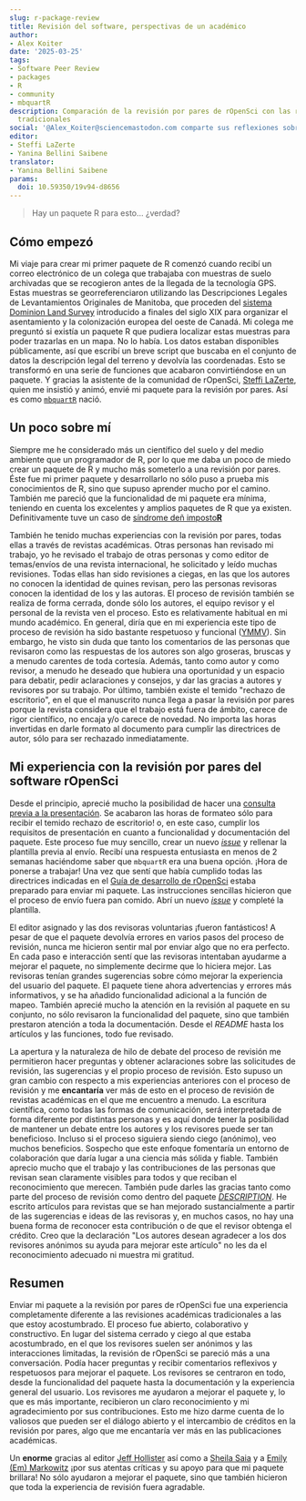 ```yaml
---
slug: r-package-review
title: Revisión del software, perspectivas de un académico
author:
- Alex Koiter
date: '2025-03-25'
tags:
- Software Peer Review
- packages
- R
- community
- mbquartR
description: Comparación de la revisión por pares de rOpenSci con las revisiones académicas
  tradicionales
social: '@Alex_Koiter@sciencemastodon.com comparte sus reflexiones sobre su experiencia con el proceso de revisión por pares de su paquete mbquartR, comparándola con sus experiencias con las revisiones académicas tradicionales.'
editor:
- Steffi LaZerte
- Yanina Bellini Saibene
translator:
- Yanina Bellini Saibene
params:
  doi: 10.59350/19v94-d8656
---
```


> Hay un paquete R para esto... ¿verdad?

## Cómo empezó

Mi viaje para crear mi primer paquete de R comenzó cuando recibí un correo electrónico de un colega que trabajaba con muestras de suelo archivadas que se recogieron antes de la llegada de la tecnología GPS.
Estas muestras se georreferenciaron utilizando las Descripciones Legales de Levantamientos Originales de Manitoba, que proceden del [sistema Dominion Land Survey](https://en.wikipedia.org/wiki/Dominion_Land_Survey) introducido a finales del siglo XIX para organizar el asentamiento y la colonización europea del oeste de Canadá.
Mi colega me preguntó si existía un paquete R que pudiera localizar estas muestras para poder trazarlas en un mapa.
No lo había.
Los datos estaban disponibles públicamente, así que escribí un breve script que buscaba en el conjunto de datos la descripción legal del terreno y devolvía las coordenadas.
Esto se transformó en una serie de funciones que acabaron convirtiéndose en un paquete.
Y gracias la asistente de la comunidad de rOpenSci, [Steffi LaZerte](/author/steffi-lazerte/), quien me insistió y animó, envié mi paquete para la revisión por pares.
Así es como [`mbquartR`](https://github.com/ropensci/mbquartR/) nació.

## Un poco sobre mí

Siempre me he considerado más un científico del suelo y del medio ambiente que un programador de R, por lo que me daba un poco de miedo crear un paquete de R y mucho más someterlo a una revisión por pares.
Éste fue mi primer paquete y desarrollarlo no sólo puso a prueba mis conocimientos de R, sino que supuso aprender mucho por el camino.
También me pareció que la funcionalidad de mi paquete era mínima, teniendo en cuenta los excelentes y amplios paquetes de R que ya existen.
Definitivamente tuve un caso de [síndrome deñ imposto**R** ](https://en.wikipedia.org/wiki/Impostor_syndrome)

También he tenido muchas experiencias con la revisión por pares, todas ellas a través de revistas académicas.
Otras personas han revisado mi trabajo, yo he revisado el trabajo de otras personas y como editor de temas/envíos de una revista internacional, he solicitado y leído muchas revisiones.
Todas ellas han sido revisiones a ciegas, en las que los autores no conocen la identidad de quines revisan, pero las personas revisoras conocen la identidad de los y las autoras.
El proceso de revisión también se realiza de forma cerrada, donde sólo los autores, el equipo revisor y el personal de la revista ven el proceso.
Esto es relativamente habitual en mi mundo académico.
En general, diría que en mi experiencia este tipo de proceso de revisión ha sido bastante respetuoso y funcional ([YMMV](https://dictionary.cambridge.org/dictionary/english/ymmv)).
Sin embargo, he visto sin duda que tanto los comentarios de las personas que revisaron como las respuestas de los autores son algo groseras, bruscas y a menudo carentes de toda cortesía.
Además, tanto como autor y como revisor, a menudo he deseado que hubiera una oportunidad y un espacio para debatir, pedir aclaraciones y consejos, y dar las gracias a autores y revisores por su trabajo.
Por último, también existe el temido "rechazo de escritorio", en el que el manuscrito nunca llega a pasar la revisión por pares porque la revista considera que el trabajo está fuera de ámbito, carece de rigor científico, no encaja y/o carece de novedad.
No importa las horas invertidas en darle formato al documento para cumplir las directrices de autor, sólo para ser rechazado inmediatamente.

## Mi experiencia con la revisión por pares del software rOpenSci

Desde el principio, aprecié mucho la posibilidad de hacer una [consulta previa a la presentación](https://github.com/ropensci/software-review/issues/649).
Se acabaron las horas de formateo sólo para recibir el temido rechazo de escritorio! o, en este caso, cumplir los requisitos de presentación en cuanto a funcionalidad y documentación del paquete.
Este proceso fue muy sencillo, crear un nuevo [_issue_](https://github.com/ropensci/software-review/issues) y rellenar la plantilla previa al envío.
Recibí una respuesta entusiasta en menos de 2 semanas haciéndome saber que `mbquartR` era una buena opción.
¡Hora de ponerse a trabajar!
Una vez que sentí que había cumplido todas las directrices indicadas en el [Guía de desarrollo de rOpenSci](https://devguide.ropensci.org/es/index.es.html) estaba preparado para enviar mi paquete.
Las instrucciones sencillas hicieron que el proceso de envío fuera pan comido.
Abrí un nuevo [_issue_](https://github.com/ropensci/software-review/issues/658) y completé la plantilla.

El editor asignado y las dos revisoras voluntarias ¡fueron fantásticos!
A pesar de que el paquete devolvía errores en varios pasos del proceso de revisión, nunca me hicieron sentir mal por enviar algo que no era perfecto.
En cada paso e interacción sentí que las revisoras intentaban ayudarme a mejorar el paquete, no simplemente decirme que lo hiciera mejor.
Las revisoras tenían grandes sugerencias sobre cómo mejorar la experiencia del usuario del paquete.
El paquete tiene ahora advertencias y errores más informativos, y se ha añadido funcionalidad adicional a la función de mapeo.
También aprecié mucho la atención en la revisión al paquete en su conjunto, no sólo revisaron la funcionalidad del paquete, sino que también prestaron atención a toda la documentación.
Desde el _README_ hasta los artículos y las funciones, todo fue revisado.

La apertura y la naturaleza de hilo de debate del proceso de revisión me permitieron hacer preguntas y obtener aclaraciones sobre las solicitudes de revisión, las sugerencias y el propio proceso de revisión.
Esto supuso un gran cambio con respecto a mis experiencias anteriores con el proceso de revisión y me **encantaría** ver más de esto en el proceso de revisión de revistas académicas en el que me encuentro a menudo.
La escritura científica, como todas las formas de comunicación, será interpretada de forma diferente por distintas personas y es aquí donde tener la posibilidad de mantener un debate entre los autores y los revisores puede ser tan beneficioso.
Incluso si el proceso siguiera siendo ciego (anónimo), veo muchos beneficios. 
Sospecho que este enfoque fomentaría un entorno de colaboración que daría lugar a una ciencia más sólida y fiable.
También aprecio mucho que el trabajo y las contribuciones de las personas que revisan sean claramente visibles para todos y que reciban el reconocimiento que merecen.
También pude darles las gracias tanto como parte del proceso de revisión como dentro del paquete [_DESCRIPTION_](https://docs.ropensci.org/mbquartR/authors.html).
He escrito artículos para revistas que se han mejorado sustancialmente a partir de las sugerencias e ideas de las revisoras y, en muchos casos, no hay una buena forma de reconocer esta contribución o de que el revisor obtenga el crédito.
Creo que la declaración "Los autores desean agradecer a los dos revisores anónimos su ayuda para mejorar este artículo" no les da el reconocimiento adecuado ni muestra mi gratitud.

## Resumen

Enviar mi paquete a la revisión por pares de rOpenSci fue una experiencia completamente diferente a las revisiones académicas tradicionales a las que estoy acostumbrado.
El proceso fue abierto, colaborativo y constructivo.
En lugar del sistema cerrado y ciego al que estaba acostumbrado, en el que los revisores suelen ser anónimos y las interacciones limitadas, la revisión de rOpenSci se pareció más a una conversación.
Podía hacer preguntas y recibir comentarios reflexivos y respetuosos para mejorar el paquete.
Los revisores se centraron en todo, desde la funcionalidad del paquete hasta la documentación y la experiencia general del usuario.
Los revisores me ayudaron a mejorar el paquete y, lo que es más importante, recibieron un claro reconocimiento y mi agradecimiento por sus contribuciones.
Esto me hizo darme cuenta de lo valiosos que pueden ser el diálogo abierto y el intercambio de créditos en la revisión por pares, algo que me encantaría ver más en las publicaciones académicas.

Un **enorme** gracias al editor [Jeff Hollister](/author/jeff-hollister/) así como a [Sheila Saia](https://github.com/sheilasaia) y a [Emily (Em) Markowitz](https://emilyhmarkowitz.github.io/emilyhmarkowitz/) ¡por sus atentas críticas y su apoyo para que mi paquete brillara!
No sólo ayudaron a mejorar el paquete, sino que también hicieron que toda la experiencia de revisión fuera agradable.


